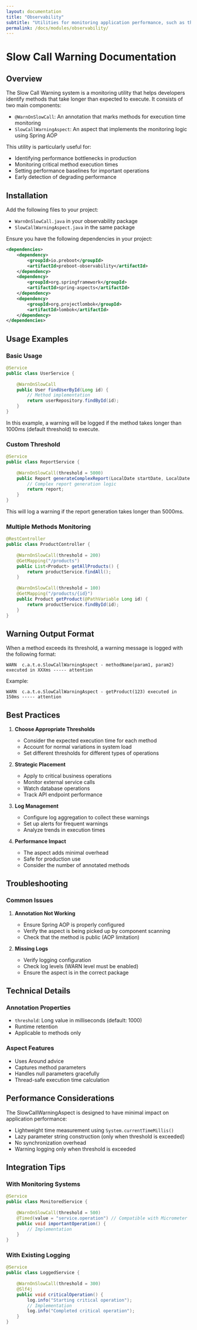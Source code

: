 ```yaml
---
layout: documentation
title: "Observability"
subtitle: "Utilities for monitoring application performance, such as the @WarnOnSlowCall aspect."
permalink: /docs/modules/observability/
---
```

# Slow Call Warning Documentation

## Overview
The Slow Call Warning system is a monitoring utility that helps developers identify methods that take longer than expected to execute. It consists of two main components:

- `@WarnOnSlowCall`: An annotation that marks methods for execution time monitoring
- `SlowCallWarningAspect`: An aspect that implements the monitoring logic using Spring AOP

This utility is particularly useful for:
- Identifying performance bottlenecks in production
- Monitoring critical method execution times
- Setting performance baselines for important operations
- Early detection of degrading performance

## Installation

Add the following files to your project:
- `WarnOnSlowCall.java` in your observability package
- `SlowCallWarningAspect.java` in the same package

Ensure you have the following dependencies in your project:
```xml
<dependencies>
    <dependency>
        <groupId>io.preboot</groupId>
        <artifactId>preboot-observability</artifactId>
    </dependency>
    <dependency>
        <groupId>org.springframework</groupId>
        <artifactId>spring-aspects</artifactId>
    </dependency>
    <dependency>
        <groupId>org.projectlombok</groupId>
        <artifactId>lombok</artifactId>
    </dependency>
</dependencies>
```

## Usage Examples

### Basic Usage
```java
@Service
public class UserService {
    
    @WarnOnSlowCall
    public User findUserById(Long id) {
        // Method implementation
        return userRepository.findById(id);
    }
}
```
In this example, a warning will be logged if the method takes longer than 1000ms (default threshold) to execute.

### Custom Threshold
```java
@Service
public class ReportService {
    
    @WarnOnSlowCall(threshold = 5000)
    public Report generateComplexReport(LocalDate startDate, LocalDate endDate) {
        // Complex report generation logic
        return report;
    }
}
```
This will log a warning if the report generation takes longer than 5000ms.

### Multiple Methods Monitoring
```java
@RestController
public class ProductController {
    
    @WarnOnSlowCall(threshold = 200)
    @GetMapping("/products")
    public List<Product> getAllProducts() {
        return productService.findAll();
    }
    
    @WarnOnSlowCall(threshold = 100)
    @GetMapping("/products/{id}")
    public Product getProduct(@PathVariable Long id) {
        return productService.findById(id);
    }
}
```

## Warning Output Format

When a method exceeds its threshold, a warning message is logged with the following format:
```
WARN  c.a.t.o.SlowCallWarningAspect - methodName(param1, param2) executed in XXXms ----- attention
```

Example:
```
WARN  c.a.t.o.SlowCallWarningAspect - getProduct(123) executed in 150ms ----- attention
```

## Best Practices

1. **Choose Appropriate Thresholds**
    - Consider the expected execution time for each method
    - Account for normal variations in system load
    - Set different thresholds for different types of operations

2. **Strategic Placement**
    - Apply to critical business operations
    - Monitor external service calls
    - Watch database operations
    - Track API endpoint performance

3. **Log Management**
    - Configure log aggregation to collect these warnings
    - Set up alerts for frequent warnings
    - Analyze trends in execution times

4. **Performance Impact**
    - The aspect adds minimal overhead
    - Safe for production use
    - Consider the number of annotated methods

## Troubleshooting

### Common Issues

1. **Annotation Not Working**
    - Ensure Spring AOP is properly configured
    - Verify the aspect is being picked up by component scanning
    - Check that the method is public (AOP limitation)

2. **Missing Logs**
    - Verify logging configuration
    - Check log levels (WARN level must be enabled)
    - Ensure the aspect is in the correct package

## Technical Details

### Annotation Properties
- `threshold`: Long value in milliseconds (default: 1000)
- Runtime retention
- Applicable to methods only

### Aspect Features
- Uses Around advice
- Captures method parameters
- Handles null parameters gracefully
- Thread-safe execution time calculation

## Performance Considerations

The SlowCallWarningAspect is designed to have minimal impact on application performance:
- Lightweight time measurement using `System.currentTimeMillis()`
- Lazy parameter string construction (only when threshold is exceeded)
- No synchronization overhead
- Warning logging only when threshold is exceeded

## Integration Tips

### With Monitoring Systems
```java
@Service
public class MonitoredService {
    
    @WarnOnSlowCall(threshold = 500)
    @Timed(value = "service.operation") // Compatible with Micrometer
    public void importantOperation() {
        // Implementation
    }
}
```

### With Existing Logging
```java
@Service
public class LoggedService {
    
    @WarnOnSlowCall(threshold = 300)
    @Slf4j
    public void criticalOperation() {
        log.info("Starting critical operation");
        // Implementation
        log.info("Completed critical operation");
    }
}
```
